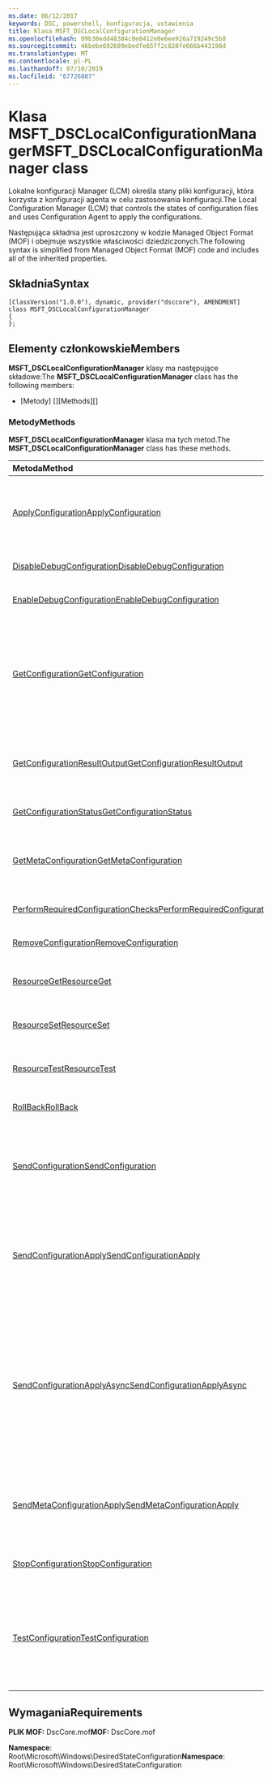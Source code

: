 ```yaml
---
ms.date: 06/12/2017
keywords: DSC, powershell, konfiguracja, ustawienia
title: Klasa MSFT_DSCLocalConfigurationManager
ms.openlocfilehash: 09b30edd48384c0e8412e0e6ee926a719249c5b8
ms.sourcegitcommit: 46bebe692689ebedfe65ff2c828fe666b443198d
ms.translationtype: MT
ms.contentlocale: pl-PL
ms.lasthandoff: 07/10/2019
ms.locfileid: "67726887"
---
```

# <a name="msftdsclocalconfigurationmanager-class"></a><span data-ttu-id="75aa2-103">Klasa MSFT_DSCLocalConfigurationManager</span><span class="sxs-lookup"><span data-stu-id="75aa2-103">MSFT_DSCLocalConfigurationManager class</span></span>

<span data-ttu-id="75aa2-104">Lokalne konfiguracji Manager (LCM) określa stany pliki konfiguracji, która korzysta z konfiguracji agenta w celu zastosowania konfiguracji.</span><span class="sxs-lookup"><span data-stu-id="75aa2-104">The Local Configuration Manager (LCM) that controls the states of configuration files and uses Configuration Agent to apply the configurations.</span></span>

<span data-ttu-id="75aa2-105">Następująca składnia jest uproszczony w kodzie Managed Object Format (MOF) i obejmuje wszystkie właściwości dziedziczonych.</span><span class="sxs-lookup"><span data-stu-id="75aa2-105">The following syntax is simplified from Managed Object Format (MOF) code and includes all of the inherited properties.</span></span>

## <a name="syntax"></a><span data-ttu-id="75aa2-106">Składnia</span><span class="sxs-lookup"><span data-stu-id="75aa2-106">Syntax</span></span>

```
[ClassVersion("1.0.0"), dynamic, provider("dsccore"), AMENDMENT]
class MSFT_DSCLocalConfigurationManager
{
};
```

## <a name="members"></a><span data-ttu-id="75aa2-107">Elementy członkowskie</span><span class="sxs-lookup"><span data-stu-id="75aa2-107">Members</span></span>

<span data-ttu-id="75aa2-108">**MSFT_DSCLocalConfigurationManager** klasy ma następujące składowe:</span><span class="sxs-lookup"><span data-stu-id="75aa2-108">The **MSFT_DSCLocalConfigurationManager** class has the following members:</span></span>

- <span data-ttu-id="75aa2-109">[Metody] []</span><span class="sxs-lookup"><span data-stu-id="75aa2-109">[Methods][]</span></span>

### <a name="methods"></a><span data-ttu-id="75aa2-110">Metody</span><span class="sxs-lookup"><span data-stu-id="75aa2-110">Methods</span></span>

<span data-ttu-id="75aa2-111">**MSFT_DSCLocalConfigurationManager** klasa ma tych metod.</span><span class="sxs-lookup"><span data-stu-id="75aa2-111">The **MSFT_DSCLocalConfigurationManager** class has these methods.</span></span>

|<span data-ttu-id="75aa2-112">Metoda</span><span class="sxs-lookup"><span data-stu-id="75aa2-112">Method</span></span> |<span data-ttu-id="75aa2-113">Opis</span><span class="sxs-lookup"><span data-stu-id="75aa2-113">Description</span></span> |
|:--- |:---|
| [<span data-ttu-id="75aa2-114">ApplyConfiguration</span><span class="sxs-lookup"><span data-stu-id="75aa2-114">ApplyConfiguration</span></span>](msft-dsclocalconfigurationmanager-applyconfiguration.md)| <span data-ttu-id="75aa2-115">Używa agenta konfiguracji, aby zastosować konfigurację, która jest w stanie oczekiwania.</span><span class="sxs-lookup"><span data-stu-id="75aa2-115">Uses the Configuration Agent to apply the configuration that is pending.</span></span>|
| [<span data-ttu-id="75aa2-116">DisableDebugConfiguration</span><span class="sxs-lookup"><span data-stu-id="75aa2-116">DisableDebugConfiguration</span></span>](msft-dsclocalconfigurationmanager-disabledebugconfiguration.md)| <span data-ttu-id="75aa2-117">Wyłącza debugowanie zasobów DSC.</span><span class="sxs-lookup"><span data-stu-id="75aa2-117">Disables DSC resource debugging.</span></span>|
| [<span data-ttu-id="75aa2-118">EnableDebugConfiguration</span><span class="sxs-lookup"><span data-stu-id="75aa2-118">EnableDebugConfiguration</span></span>](msft-dsclocalconfigurationmanager-enabledebugconfiguration.md)| <span data-ttu-id="75aa2-119">Włącza debugowanie zasobów DSC.</span><span class="sxs-lookup"><span data-stu-id="75aa2-119">Enables DSC resource debugging.</span></span>|
| [<span data-ttu-id="75aa2-120">GetConfiguration</span><span class="sxs-lookup"><span data-stu-id="75aa2-120">GetConfiguration</span></span>](msft-dsclocalconfigurationmanager-getconfiguration.md)| <span data-ttu-id="75aa2-121">Wysyła dokument konfiguracji do zarządzanego węzła i używa **uzyskać** metoda przez agenta konfiguracji, aby zastosować konfigurację.</span><span class="sxs-lookup"><span data-stu-id="75aa2-121">Sends the configuration document to the managed node and uses the **Get** method of the Configuration Agent to apply the configuration.</span></span>|
| [<span data-ttu-id="75aa2-122">GetConfigurationResultOutput</span><span class="sxs-lookup"><span data-stu-id="75aa2-122">GetConfigurationResultOutput</span></span>](msft-dsclocalconfigurationmanager-getconfigurationresultoutput.md)| <span data-ttu-id="75aa2-123">Pobiera dane wyjściowe agenta konfiguracji odnoszące się do określonego zadania.</span><span class="sxs-lookup"><span data-stu-id="75aa2-123">Gets the Configuration Agent output relating to a specific job.</span></span>|
| [<span data-ttu-id="75aa2-124">GetConfigurationStatus</span><span class="sxs-lookup"><span data-stu-id="75aa2-124">GetConfigurationStatus</span></span>](msft-dsclocalconfigurationmanager-getconfigurationstatus.md)| <span data-ttu-id="75aa2-125">Pobieranie historii stanu konfiguracji.</span><span class="sxs-lookup"><span data-stu-id="75aa2-125">Get the configuration status history.</span></span>|
| [<span data-ttu-id="75aa2-126">GetMetaConfiguration</span><span class="sxs-lookup"><span data-stu-id="75aa2-126">GetMetaConfiguration</span></span>](msft-dsclocalconfigurationmanager-getmetaconfiguration.md)| <span data-ttu-id="75aa2-127">Pobiera ustawienia LCM, które są używane do kontrolowania konfiguracji agenta.</span><span class="sxs-lookup"><span data-stu-id="75aa2-127">Gets the LCM settings that are used to control Configuration Agent.</span></span>|
| [<span data-ttu-id="75aa2-128">PerformRequiredConfigurationChecks</span><span class="sxs-lookup"><span data-stu-id="75aa2-128">PerformRequiredConfigurationChecks</span></span>](msft-dsclocalconfigurationmanager-performrequiredconfigurationchecks.md)| <span data-ttu-id="75aa2-129">Uruchamia kontrolę spójności.</span><span class="sxs-lookup"><span data-stu-id="75aa2-129">Starts the consistency check.</span></span>|
| [<span data-ttu-id="75aa2-130">RemoveConfiguration</span><span class="sxs-lookup"><span data-stu-id="75aa2-130">RemoveConfiguration</span></span>](msft-dsclocalconfigurationmanager-removeconfiguration.md)| <span data-ttu-id="75aa2-131">Usuwa pliki konfiguracji.</span><span class="sxs-lookup"><span data-stu-id="75aa2-131">Removes the configuration files.</span></span>|
| [<span data-ttu-id="75aa2-132">ResourceGet</span><span class="sxs-lookup"><span data-stu-id="75aa2-132">ResourceGet</span></span>](msft-dsclocalconfigurationmanager-resourceget.md)| <span data-ttu-id="75aa2-133">Bezpośrednio wywołuje **uzyskać** metod zasobów DSC.</span><span class="sxs-lookup"><span data-stu-id="75aa2-133">Directly calls the **Get** method of a DSC resource.</span></span>|
| [<span data-ttu-id="75aa2-134">ResourceSet</span><span class="sxs-lookup"><span data-stu-id="75aa2-134">ResourceSet</span></span>](msft-dsclocalconfigurationmanager-resourceset.md)| <span data-ttu-id="75aa2-135">Bezpośrednio wywołuje **ustaw** metod zasobów DSC.</span><span class="sxs-lookup"><span data-stu-id="75aa2-135">Directly calls the **Set** method of a DSC resource.</span></span>|
| [<span data-ttu-id="75aa2-136">ResourceTest</span><span class="sxs-lookup"><span data-stu-id="75aa2-136">ResourceTest</span></span>](msft-dsclocalconfigurationmanager-resourcetest.md)| <span data-ttu-id="75aa2-137">Bezpośrednio wywołuje **testu** metod zasobów DSC.</span><span class="sxs-lookup"><span data-stu-id="75aa2-137">Directly calls the **Test** method of a DSC resource.</span></span>|
| [<span data-ttu-id="75aa2-138">RollBack</span><span class="sxs-lookup"><span data-stu-id="75aa2-138">RollBack</span></span>](msft-dsclocalconfigurationmanager-rollback.md)| <span data-ttu-id="75aa2-139">Ustala powrót do poprzedniej konfiguracji.</span><span class="sxs-lookup"><span data-stu-id="75aa2-139">Rolls back to a previous configuration.</span></span>|
| [<span data-ttu-id="75aa2-140">SendConfiguration</span><span class="sxs-lookup"><span data-stu-id="75aa2-140">SendConfiguration</span></span>](msft-dsclocalconfigurationmanager-sendconfiguration.md)| <span data-ttu-id="75aa2-141">Wysyła dokument konfiguracji w węźle zarządzanym i zapisuje go jako oczekujące zmiany.</span><span class="sxs-lookup"><span data-stu-id="75aa2-141">Sends the configuration document to the managed node and saves it as a pending change.</span></span>|
| [<span data-ttu-id="75aa2-142">SendConfigurationApply</span><span class="sxs-lookup"><span data-stu-id="75aa2-142">SendConfigurationApply</span></span>](msft-dsclocalconfigurationmanager-sendconfigurationapply.md)| <span data-ttu-id="75aa2-143">Wysyła dokument konfiguracji do zarządzanego węzła i używa agenta konfiguracji, aby zastosować konfigurację.</span><span class="sxs-lookup"><span data-stu-id="75aa2-143">Sends the configuration document to the managed node and uses the Configuration Agent to apply the configuration.</span></span>|
| [<span data-ttu-id="75aa2-144">SendConfigurationApplyAsync</span><span class="sxs-lookup"><span data-stu-id="75aa2-144">SendConfigurationApplyAsync</span></span>](msft-dsclocalconfigurationmanager-sendconfigurationapplyasync.md)| <span data-ttu-id="75aa2-145">Wysłany do zarządzanych węzłów konfiguracji i rozpocząć korzystanie przez agenta konfiguracji, aby zastosować konfigurację.</span><span class="sxs-lookup"><span data-stu-id="75aa2-145">Send the configuration document to the managed node and start using the Configuration Agent to apply the configuration.</span></span> <span data-ttu-id="75aa2-146">Użyj GetConfigurationResultOutput do pobrania danych wyjściowych wyników.</span><span class="sxs-lookup"><span data-stu-id="75aa2-146">Use GetConfigurationResultOutput to retrieve result output.</span></span>|
| [<span data-ttu-id="75aa2-147">SendMetaConfigurationApply</span><span class="sxs-lookup"><span data-stu-id="75aa2-147">SendMetaConfigurationApply</span></span>](msft-dsclocalconfigurationmanager-sendmetaconfigurationapply.md)| <span data-ttu-id="75aa2-148">Ustawia ustawienia LCM, które są używane do kontrolowania przez agenta konfiguracji.</span><span class="sxs-lookup"><span data-stu-id="75aa2-148">Sets the LCM settings that are used to control the Configuration Agent.</span></span>|
| [<span data-ttu-id="75aa2-149">StopConfiguration</span><span class="sxs-lookup"><span data-stu-id="75aa2-149">StopConfiguration</span></span>](msft-dsclocalconfigurationmanager-stopconfiguration.md)| <span data-ttu-id="75aa2-150">Zatrzymuje konfiguracji, który jest w toku.</span><span class="sxs-lookup"><span data-stu-id="75aa2-150">Stops the configuration that is in progress.</span></span>|
| [<span data-ttu-id="75aa2-151">TestConfiguration</span><span class="sxs-lookup"><span data-stu-id="75aa2-151">TestConfiguration</span></span>](msft-dsclocalconfigurationmanager-testconfiguration.md)| <span data-ttu-id="75aa2-152">Wysyła dokument konfiguracji w węźle zarządzanym i sprawdza bieżącą konfigurację dla dokumentu.</span><span class="sxs-lookup"><span data-stu-id="75aa2-152">Sends the configuration document to the managed node and verifies the current configuration against the document.</span></span>|

## <a name="requirements"></a><span data-ttu-id="75aa2-153">Wymagania</span><span class="sxs-lookup"><span data-stu-id="75aa2-153">Requirements</span></span>

<span data-ttu-id="75aa2-154">**PLIK MOF:** DscCore.mof</span><span class="sxs-lookup"><span data-stu-id="75aa2-154">**MOF:** DscCore.mof</span></span>

<span data-ttu-id="75aa2-155">**Namespace**: Root\Microsoft\Windows\DesiredStateConfiguration</span><span class="sxs-lookup"><span data-stu-id="75aa2-155">**Namespace**: Root\Microsoft\Windows\DesiredStateConfiguration</span></span>
